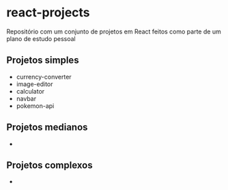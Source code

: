 # react-projects

Repositório com um conjunto de projetos em React feitos como parte de um plano de estudo pessoal

## Projetos simples

- currency-converter
- image-editor
- calculator
- navbar
- pokemon-api

## Projetos medianos

-

## Projetos complexos

-
